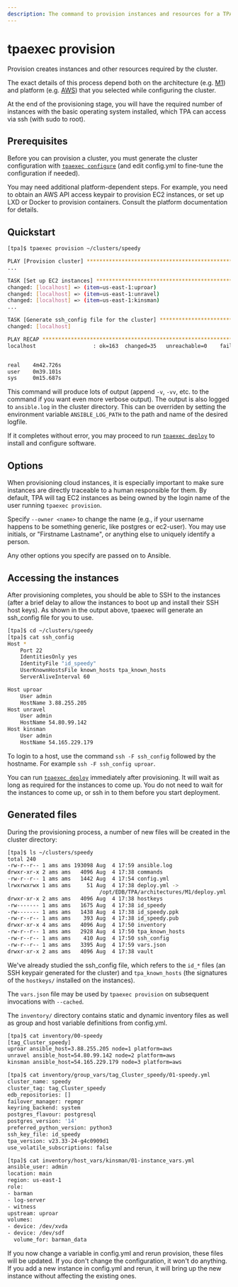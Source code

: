 ```yaml
---
description: The command to provision instances and resources for a TPA cluster.
---
```


# tpaexec provision

Provision creates instances and other resources required by the cluster.

The exact details of this process depend both on
the architecture (e.g. [M1](architecture-M1.md))
and platform (e.g. [AWS](platform-aws.md))
that you selected while configuring the cluster.

At the end of the provisioning stage, you will have the required number
of instances with the basic operating system installed, which TPA
can access via ssh (with sudo to root).

## Prerequisites

Before you can provision a cluster, you must generate the cluster
configuration with [`tpaexec configure`](tpaexec-configure.md)
(and edit config.yml to fine-tune the configuration if needed).

You may need additional platform-dependent steps. For example, you need
to obtain an AWS API access keypair to provision EC2 instances, or set
up LXD or Docker to provision containers. Consult the platform
documentation for details.

## Quickstart

```bash
[tpa]$ tpaexec provision ~/clusters/speedy

PLAY [Provision cluster] **********************************************************
...

TASK [Set up EC2 instances] *******************************************************
changed: [localhost] => (item=us-east-1:uproar)
changed: [localhost] => (item=us-east-1:unravel)
changed: [localhost] => (item=us-east-1:kinsman)
...

TASK [Generate ssh_config file for the cluster] ***********************************
changed: [localhost]

PLAY RECAP ************************************************************************
localhost                  : ok=163  changed=35   unreachable=0    failed=0    skipped=44   rescued=0    ignored=2


real	4m42.726s
user	0m39.101s
sys	    0m15.687s
```

This command will produce lots of output (append `-v`, `-vv`, etc.
to the command if you want even more verbose output). The output is also
logged to `ansible.log` in the cluster directory. This can be overriden
by setting the environment variable `ANSIBLE_LOG_PATH` to the path and name of
the desired logfile.

If it completes without error, you may proceed to run
[`tpaexec deploy`](tpaexec-deploy.md) to install and configure
software.

## Options

When provisioning cloud instances, it is especially important to make
sure instances are directly traceable to a human responsible for them.
By default, TPA will tag EC2 instances as being owned by the login
name of the user running `tpaexec provision`.

Specify `--owner <name>` to change the name (e.g., if your username
happens to be something generic, like postgres or ec2-user). You may use
initials, or "Firstname Lastname", or anything else to uniquely identify
a person.

Any other options you specify are passed on to Ansible.

## Accessing the instances

After provisioning completes, you should be able to SSH to the instances
(after a brief delay to allow the instances to boot up and install their
SSH host keys). As shown in the output above, tpaexec will generate an
ssh_config file for you to use.

```bash
[tpa]$ cd ~/clusters/speedy
[tpa]$ cat ssh_config
Host *
    Port 22
    IdentitiesOnly yes
    IdentityFile "id_speedy"
    UserKnownHostsFile known_hosts tpa_known_hosts
    ServerAliveInterval 60

Host uproar
    User admin
    HostName 3.88.255.205
Host unravel
    User admin
    HostName 54.80.99.142
Host kinsman
    User admin
    HostName 54.165.229.179
```

To login to a host, use the command `ssh -F ssh_config` followed by the
hostname. For example `ssh -F ssh_config uproar`.

You can run [`tpaexec deploy`](tpaexec-deploy.md) immediately after
provisioning. It will wait as long as required for the instances to come
up. You do not need to wait for the instances to come up, or ssh in to
them before you start deployment.

## Generated files

During the provisioning process, a number of new files will be created
in the cluster directory:

```bash
[tpa]$ ls ~/clusters/speedy
total 240
-rw-r--r-- 1 ams ams 193098 Aug  4 17:59 ansible.log
drwxr-xr-x 2 ams ams   4096 Aug  4 17:38 commands
-rw-r--r-- 1 ams ams   1442 Aug  4 17:54 config.yml
lrwxrwxrwx 1 ams ams     51 Aug  4 17:38 deploy.yml -> 
                             /opt/EDB/TPA/architectures/M1/deploy.yml
drwxr-xr-x 2 ams ams   4096 Aug  4 17:38 hostkeys
-rw------- 1 ams ams   1675 Aug  4 17:38 id_speedy
-rw------- 1 ams ams   1438 Aug  4 17:38 id_speedy.ppk
-rw-r--r-- 1 ams ams    393 Aug  4 17:38 id_speedy.pub
drwxr-xr-x 4 ams ams   4096 Aug  4 17:50 inventory
-rw-r--r-- 1 ams ams   2928 Aug  4 17:50 tpa_known_hosts
-rw-r--r-- 1 ams ams    410 Aug  4 17:50 ssh_config
-rw-r--r-- 1 ams ams   3395 Aug  4 17:59 vars.json
drwxr-xr-x 2 ams ams   4096 Aug  4 17:38 vault
```

We've already studied the ssh_config file, which refers to the `id_*`
files (an SSH keypair generated for the cluster) and `tpa_known_hosts`
(the signatures of the `hostkeys/` installed on the instances).

The `vars.json` file may be used by `tpaexec provision` on
subsequent invocations with `--cached`.

The `inventory/` directory contains static and dynamic inventory files
as well as group and host variable definitions from config.yml.

```bash
[tpa]$ cat inventory/00-speedy
[tag_Cluster_speedy]
uproar ansible_host=3.88.255.205 node=1 platform=aws
unravel ansible_host=54.80.99.142 node=2 platform=aws
kinsman ansible_host=54.165.229.179 node=3 platform=aws

[tpa]$ cat inventory/group_vars/tag_Cluster_speedy/01-speedy.yml 
cluster_name: speedy
cluster_tag: tag_Cluster_speedy
edb_repositories: []
failover_manager: repmgr
keyring_backend: system
postgres_flavour: postgresql
postgres_version: '14'
preferred_python_version: python3
ssh_key_file: id_speedy
tpa_version: v23.33-24-g4c0909d1
use_volatile_subscriptions: false

[tpa]$ cat inventory/host_vars/kinsman/01-instance_vars.yml
ansible_user: admin
location: main
region: us-east-1
role:
- barman
- log-server
- witness
upstream: uproar
volumes:
- device: /dev/xvda
- device: /dev/sdf
  volume_for: barman_data
```

If you now change a variable in config.yml and rerun provision, these
files will be updated. If you don't change the configuration, it won't
do anything. If you add a new instance in config.yml and rerun, it will
bring up the new instance without affecting the existing ones.
